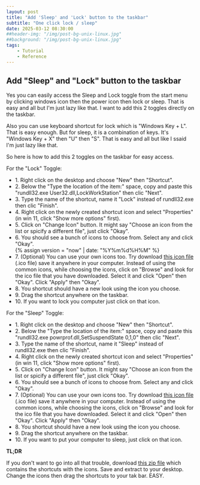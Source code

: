 ```yaml
---
layout: post
title: "Add 'Sleep' and 'Lock' button to the taskbar"
subtitle: "One click lock / sleep"
date: 2025-03-12 08:30:00
##header-img: "/img/post-bg-unix-linux.jpg"
##background: "/img/post-bg-unix-linux.jpg"
tags:
    - Tutorial
    - Reference
---
```


<h2>Add "Sleep" and "Lock" button to the taskbar</h2>

<p>Yes you can easily access the Sleep and Lock toggle from the start menu by clicking windows icon then the power icon then lock or sleep. That is easy and all but I'm just lazy like that. I want to add this 2 toggles directly on the taskbar.</p>

<p>Also you can use keyboard shortcut for lock which is "Windows Key + L". That is easy enough. But for sleep, it is a combination of keys. It's "Windows Key + X" then "U" then "S". That is easy and all but like I ssaid I'm just lazy like that.</p>

<p>So here is how to add this 2 toggles on the taskbar for easy access.</p>

<p>For the "Lock" Toggle:</p>
<ul>
<li>1. Right click on the desktop and choose "New" then "Shortcut".</li>
<li>2. Below the "Type the location of the item:" space, copy and paste this "rundll32.exe User32.dll,LockWorkStation" then clic "Next".</li>
<li>3. Type the name of the shortcut, name it "Lock" instead of rundll32.exe then clic "Finish".</li>
<li>4. Right click on the newly created shortcut icon and select "Properties" (in win 11, click "Show more options" first).</li>
<li>5. Click on "Change Icon" button. It might say "Choose an icon from the list or spicify a different file", just click "Okay".</li>
<li>6. You should see a bunch of icons to choose from. Select any and click "Okay".</li>
    {% assign version =  "now" | date: "%Y%m%d%H%M"  %}
<li>7. (Optional) You can use your own icons too. Try download <a href="{{'/download/shortcut/lock.ico?v=0X' | append: version | relative_url }}" target="_blank">this icon file</a> (.ico file) save it anywhere in your computer. Instead of using the common icons, while choosing the icons, click on "Browse" and look for the ico file that you have downloaded. Select it and click "Open" then "Okay". Click "Apply" then "Okay".</li>
<li>8. You shortcut should have a new look using the icon you choose.</li>
<li>9. Drag the shortcut anywhere on the taskbar.</li>
<li>10.  If you want to lock you computer just click on that icon.</li>
</ul>

<p>For the "Sleep" Toggle:</p>
<ul>
<li>1. Right click on the desktop and choose "New" then "Shortcut".</li>
<li>2. Below the "Type the location of the item:" space, copy and paste this "rundll32.exe powrprof.dll,SetSuspendState 0,1,0" then clic "Next".</li>
<li>3. Type the name of the shortcut, name it "Sleep" instead of rundll32.exe then clic "Finish".</li>
<li>4. Right click on the newly created shortcut icon and select "Properties" (in win 11, click "Show more options" first).</li>
<li>5. Click on "Change Icon" button. It might say "Choose an icon from the list or spicify a different file", just click "Okay".</li>
<li>6. You should see a bunch of icons to choose from. Select any and click "Okay".</li>
<li>7. (Optional) You can use your own icons too. Try download <a href="{{'/download/shortcut/sleep.ico?v=0X' | append: version | relative_url }}" target="_blank">this icon file</a> (.ico file) save it anywhere in your computer. Instead of using the common icons, while choosing the icons, click on "Browse" and look for the ico file that you have downloaded. Select it and click "Open" then "Okay". Click "Apply" then "Okay".</li>
<li>8. You shortcut should have a new look using the icon you choose.</li>
<li>9. Drag the shortcut anywhere on the taskbar.</li>
<li>10.  If you want to put your computer to sleep, just click on that icon.</li>
</ul>

<p><strong>TL;DR</strong></p>
<p>If you don't want to go into all that trouble, download <a href="{{'/download/shortcut/shortcut.zip?v=0X' | append: version | relative_url }}" target="_blank">this zip file</a> which contains the shortcuts with the icons. Save and extract to your desktop. Change the icons then drag the shortcuts to your tak bar. EASY.</p>
